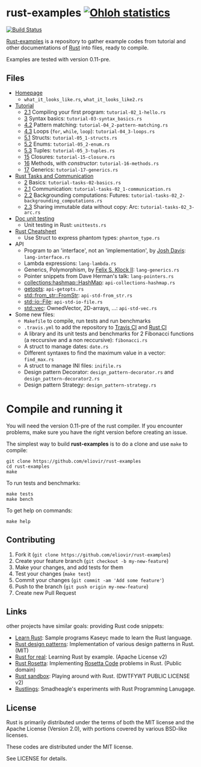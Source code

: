 rust-examples [![Ohloh statistics](http://www.ohloh.net/p/rust-examples/widgets/project_thin_badge.gif)](https://www.ohloh.net/p/rust-examples)
=============

[![Build Status](http://travis-ci.org/eliovir/rust-examples.png?branch=master)](https://travis-ci.org/eliovir/rust-examples)

[Rust-examples](https://github.com/eliovir/rust-examples) is a repository to
gather example codes from tutorial and other documentations of
[Rust](http://www.rust-lang.org/) into files, ready to compile.

Examples are tested with version 0.11-pre.

## Files

* [Homepage](http://www.rust-lang.org/)
    * `what_it_looks_like.rs`, `what_it_looks_like2.rs`
* [Tutorial]
    * [2.1](http://static.rust-lang.org/doc/master/tutorial.html#compiling-your-first-program) Compiling your first program: `tutorial-02_1-hello.rs`
    * [3](http://static.rust-lang.org/doc/master/tutorial.html#syntax-basics) Syntax basics: `tutorial-03-syntax_basics.rs`
    * [4.2](http://static.rust-lang.org/doc/master/tutorial.html#pattern-matching) Pattern matching: `tutorial-04_2-pattern-matching.rs`
    * [4.3](http://static.rust-lang.org/doc/master/tutorial.html#loops) Loops (`for`, `while`, `loop`): `tutorial-04_3-loops.rs`
    * [5.1](http://static.rust-lang.org/doc/master/tutorial.html#structs) Structs: `tutorial-05_1-structs.rs`
    * [5.2](http://static.rust-lang.org/doc/master/tutorial.html#enums) Enums: `tutorial-05_2-enum.rs`
    * [5.3](http://static.rust-lang.org/doc/master/tutorial.html#tuples) Tuples: `tutorial-05_3-tuples.rs`
    * [15](http://static.rust-lang.org/doc/master/tutorial.html#closures) Closures: `tutorial-15-closure.rs`
    * [16](http://static.rust-lang.org/doc/master/tutorial.html#methods) Methods, with *constructor*: `tutorial-16-methods.rs`
    * [17](http://static.rust-lang.org/doc/master/tutorial.html#generics) Generics: `tutorial-17-generics.rs`
* [Rust Tasks and Communication]
    * [2](http://static.rust-lang.org/doc/master/guide-tasks.html#basics) Basics: `tutorial-tasks-02-basics.rs`
    * [2.1](http://static.rust-lang.org/doc/master/guide-tasks.html#communication) Communication: `tutorial-tasks-02_1-communication.rs`
    * [2.2](http://static.rust-lang.org/doc/master/guide-tasks.html#backgrounding-computations:-futures) Backgrounding computations: Futures: `tutorial-tasks-02_2-backgrounding_computations.rs`
    * [2.3](http://static.rust-lang.org/doc/master/guide-tasks.html#sharing-immutable-data-without-copy:-arc) Sharing immutable data without copy: Arc: `tutorial-tasks-02_3-arc.rs`
* [Doc unit testing]
    * Unit testing in Rust: `unittests.rs`
* [Rust Cheatsheet]
    * Use Struct to express phantom types: `phantom_type.rs`
* API
    * Program to an 'interface', not an 'implementation', by [Josh Davis](http://joshldavis.com/2013/07/01/program-to-an-interface-fool/): `lang-interface.rs`
    * Lambda expressions: `lang-lambda.rs`
    * Generics, Polymorphism, by [Felix S. Klock II](https://github.com/Rust-Meetup-Paris/Talks/tree/master/introduction_to_rust): `lang-generics.rs`
    * Pointer snippets from Dave Herman's talk: `lang-pointers.rs`
    * [collections:hashmap::HashMap](http://static.rust-lang.org/doc/master/collections/hashmap/struct.HashMap.html): `api-collections-hashmap.rs`
    * [getopts](http://static.rust-lang.org/doc/master/getopts/index.html): `api-getopts.rs`
    * [std::from_str::FromStr](http://static.rust-lang.org/doc/master/std/from_str/trait.FromStr.html): `api-std-from_str.rs`
    * [std::io::File](http://static.rust-lang.org/doc/master/std/io/index.html): `api-std-io-file.rs`
    * [std::vec](http://static.rust-lang.org/doc/master/std/vec/index.html): OwnedVector, 2D-arrays, ...: `api-std-vec.rs`
* Some new files:
    * `Makefile` to compile, run tests and run benchmarks
    * `.travis.yml` to add the repository to [Travis CI](https://travis-ci.org/eliovir/rust-examples) and [Rust CI](http://www.rust-ci.org/p/90/)
    * A library and its unit tests and benchmarks for 2 Fibonacci functions (a reccursive and a non reccursive): `fibonacci.rs`
    * A struct to manage dates: `date.rs`
    * Different syntaxes to find the maximum value in a vector: `find_max.rs`
    * A struct to manage INI files: `inifile.rs`
    * Design pattern Decorator: `design_pattern-decorator.rs` and `design_pattern-decorator2.rs`
    * Design pattern Strategy: `design_pattern-strategy.rs`

[Tutorial]: http://static.rust-lang.org/doc/master/tutorial.html
[The Rust Reference Manual]: http://static.rust-lang.org/doc/master/rust.html
[Rust Tasks and Communication]: http://static.rust-lang.org/doc/master/guide-tasks.html
[Doc unit testing]: http://static.rust-lang.org/doc/master/guide-testing.html
[Rust Cheatsheet]: http://static.rust-lang.org/doc/master/complement-cheatsheet.html#how-do-i-express-phantom-types?


# Compile and running it

You will need the version 0.11-pre of the rust compiler.
If you encounter problems, make sure you have the right version before creating an issue.

The simplest way to build **rust-examples** is to do a clone and use ``make`` to compile:


    git clone https://github.com/eliovir/rust-examples
    cd rust-examples
    make

To run tests and benchmarks:

    make tests
    make bench

To get help on commands:

    make help

## Contributing

1. Fork it (`git clone https://github.com/eliovir/rust-examples`)
2. Create your feature branch (`git checkout -b my-new-feature`)
3. Make your changes, and add tests for them
4. Test your changes (`make test`)
5. Commit your changes (`git commit -am 'Add some feature'`)
6. Push to the branch (`git push origin my-new-feature`)
7. Create new Pull Request

## Links

other projects have similar goals: providing Rust code snippets:

- [Learn Rust](https://github.com/kaseyc/Learn-Rust): Sample programs Kaseyc made to learn the Rust language.
- [Rust design patterns](https://github.com/jdavis/rust-design-patterns): Implementation of various design patterns in Rust. (MIT)
- [Rust for real](https://github.com/FlaPer87/rust-for-real): Learning Rust by example. (Apache License v2)
- [Rust Rosetta](https://github.com/Hoverbear/rust-rosetta): Implementing [Rosetta Code](http://rosettacode.org/) problems in Rust. (Public domain)
- [Rust sandbox](https://github.com/rntz/rust-sandbox): Playing around with Rust. (DWTFYWT PUBLIC LICENSE v2)
- [Rustlings](https://github.com/smadhueagle/rustlings): Smadheagle's experiments with Rust Programming Lanugage.

## License

Rust is primarily distributed under the terms of both the MIT license
and the Apache License (Version 2.0), with portions covered by various
BSD-like licenses.

These codes are distributed under the MIT license.

See LICENSE for details.
